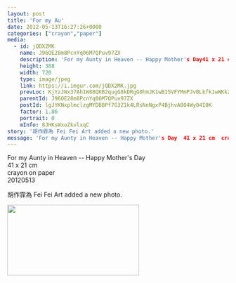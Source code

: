 ```yaml
---
layout: post
title: 'For my Au' 
date: 2012-05-13T16:27:26+0000 
categories: ["crayon","paper"] 
media:
  - id: jQDX2MK
    name: J96OE28m8PcnYq06M7QPuv97ZX
    description: 'For my Aunty in Heaven -- Happy Mother's Day41 x 21 cmcrayon on paper20120513'   
    height: 388
    width: 720
    type: image/jpeg
    link: https://i.imgur.com/jQDX2MK.jpg
    prevLoc: KjYzJWx37Ah1W88QKB2qugG8kDRgG0hmJK1wB15VFYMmPJvBLkfk1wWKkZkOIBG14wRQ09IvVJKgMyXRFowBYlVEy2sQok9oBX03TEgLx33pvmul6NrJPL1NHyGvLP3jPPHzOoMAvJ9RUKy9RVkkBwt0OvzgADD6sz4g3yzw8KiO3XvY8k65H7J6O3K0pWhL7NmA6onEI2mMQD3y5gSw42ZLVAYjC9gO74jOZMIygzXQXoJo
    parentId: J96OE28m8PcnYq06M7QPuv97ZX
    postId: lgJYKNxplmclzgMYDBBPf7G3Z1k4LRsNnNgxP4BjhvA8O4Wy04I0K
    factor: 1.86
    portrait: 0
    mInfo: 8JHKsWxoZkvlxqC
story: '胡作霏為 Fei Fei Art added a new photo.'  
message: 'For my Aunty in Heaven -- Happy Mother's Day  41 x 21 cm  crayon on paper  20120513'  
---
```


For my Aunty in Heaven -- Happy Mother's Day  
41 x 21 cm  
crayon on paper  
20120513
 
 
[//]: #story:
胡作霏為 Fei Fei Art added a new photo.


[//]: #media:  
<a href="https://i.imgur.com/jQDX2MK.jpg"><img src="https://i.imgur.com/jQDX2MK.jpg" height="161" width="300" /></a> 
 
